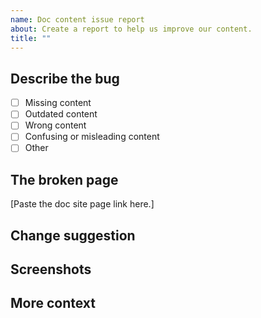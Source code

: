 ```yaml
---
name: Doc content issue report
about: Create a report to help us improve our content.
title: ""
---
```


<!--
**IMPORTANT: this is only for reporting documentation content issues.**

- Report Besu software issues at https://github.com/hyperledger/besu/issues.
- Report doc tool issues using the "Doc tool bug report" template.

**Before creating a bug**, have you tried using the search field in the documentation
to find what you're looking for?
-->

## Describe the bug

<!-- A clear and concise description of what the doc issue is.

Check the issue type in the following list (insert X instead of space between [ ]): -->

- [ ] Missing content
- [ ] Outdated content
- [ ] Wrong content
- [ ] Confusing or misleading content
- [ ] Other

## The broken page

[Paste the doc site page link here.]

## Change suggestion

<!-- If you know how to fix the content, don't hesitate to provide a suggestion. -->

## Screenshots

<!-- If applicable, don't hesitate to link an annotated screenshot
or a small demo video to help understanding the issue. -->

## More context

<!-- Add any other context about the problem here. -->
